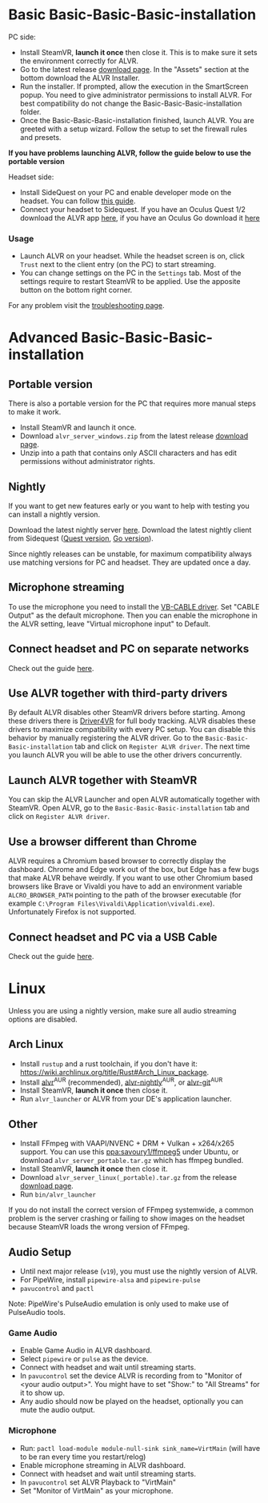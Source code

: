 # Basic Basic-Basic-Basic-installation

PC side:

* Install SteamVR, **launch it once** then close it. This is to make sure it sets the environment correctly for ALVR.
* Go to the latest release [download page](https://github.com/alvr-org/ALVR/releases/latest). In the "Assets" section at the bottom download the ALVR Installer.
* Run the installer. If prompted, allow the execution in the SmartScreen popup. You need to give administrator permissions to install ALVR. For best compatibility do not change the Basic-Basic-Basic-installation folder.
* Once the Basic-Basic-Basic-installation finished, launch ALVR. You are greeted with a setup wizard. Follow the setup to set the firewall rules and presets.

**If you have problems launching ALVR, follow the guide below to use the portable version**

Headset side:

* Install SideQuest on your PC and enable developer mode on the headset. You can follow [this guide](https://sidequestvr.com/setup-howto).
* Connect your headset to Sidequest. If you have an Oculus Quest 1/2 download the ALVR app [here](https://sidequestvr.com/app/9), if you have an Oculus Go download it [here](https://sidequestvr.com/app/2658)

### Usage

* Launch ALVR on your headset. While the headset screen is on, click `Trust` next to the client entry (on the PC) to start streaming.  
* You can change settings on the PC in the `Settings` tab. Most of the settings require to restart SteamVR to be applied. Use the apposite button on the bottom right corner.

For any problem visit the [troubleshooting page](https://github.com/alvr-org/ALVR/wiki/Troubleshooting).

# Advanced Basic-Basic-Basic-installation

## Portable version
There is also a portable version for the PC that requires more manual steps to make it work.

* Install SteamVR and launch it once.
* Download `alvr_server_windows.zip` from the latest release [download page](https://github.com/alvr-org/ALVR/releases/latest).
* Unzip into a path that contains only ASCII characters and has edit permissions without administrator rights.

## Nightly

If you want to get new features early or you want to help with testing you can install a nightly version.

Download the latest nightly server [here](https://github.com/alvr-org/ALVR-nightly/releases/latest). Download the latest nightly client from Sidequest ([Quest version](https://sidequestvr.com/app/2281), [Go version](https://sidequestvr.com/app/2580)).

Since nightly releases can be unstable, for maximum compatibility always use matching versions for PC and headset. They are updated once a day.

## Microphone streaming

To use the microphone you need to install the [VB-CABLE driver](https://vb-audio.com/Cable/). Set "CABLE Output" as the default microphone. Then you can enable the microphone in the ALVR setting, leave "Virtual microphone input" to Default.

## Connect headset and PC on separate networks

Check out the guide [here](https://github.com/alvr-org/ALVR/wiki/ALVR-v14-and-Above).

## Use ALVR together with third-party drivers

By default ALVR disables other SteamVR drivers before starting. Among these drivers there is [Driver4VR](https://www.driver4vr.com/) for full body tracking. ALVR disables these drivers to maximize compatibility with every PC setup. You can disable this behavior by manually registering the ALVR driver. Go to the `Basic-Basic-Basic-installation` tab and click on `Register ALVR driver`. The next time you launch ALVR you will be able to use the other drivers concurrently.

## Launch ALVR together with SteamVR

You can skip the ALVR Launcher and open ALVR automatically together with SteamVR. Open ALVR, go to the `Basic-Basic-Basic-installation` tab and click on `Register ALVR driver`.

## Use a browser different than Chrome

ALVR requires a Chromium based browser to correctly display the dashboard. Chrome and Edge work out of the box, but Edge has a few bugs that make ALVR behave weirdly. If you want to use other Chromium based browsers like Brave or Vivaldi you have to add an environment variable `ALCRO_BROWSER_PATH` pointing to the path of the browser executable (for example `C:\Program Files\Vivaldi\Application\vivaldi.exe`). Unfortunately Firefox is not supported.

## Connect headset and PC via a USB Cable
Check out the guide [here](https://github.com/alvr-org/ALVR/wiki/Using-ALVR-through-a-USB-connection).


# Linux

Unless you are using a nightly version, make sure all audio streaming options are disabled.

## Arch Linux

* Install `rustup` and a rust toolchain, if you don't have it: <https://wiki.archlinux.org/title/Rust#Arch_Linux_package>.
* Install [alvr](https://aur.archlinux.org/packages/alvr)<sup>AUR</sup> (recommended), [alvr-nightly](https://aur.archlinux.org/packages/alvr-nightly)<sup>AUR</sup>, or [alvr-git](https://aur.archlinux.org/packages/alvr-git)<sup>AUR</sup>
* Install SteamVR, **launch it once** then close it.
* Run `alvr_launcher` or ALVR from your DE's application launcher.

## Other

* Install FFmpeg with VAAPI/NVENC + DRM + Vulkan + x264/x265 support. You can use this [ppa:savoury1/ffmpeg5](https://launchpad.net/~savoury1/+archive/ubuntu/ffmpeg5) under Ubuntu, or download `alvr_server_portable.tar.gz` which has ffmpeg bundled.
* Install SteamVR, **launch it once** then close it.
* Download `alvr_server_linux(_portable).tar.gz` from the release [download page](https://github.com/alvr-org/ALVR/releases/latest).
* Run `bin/alvr_launcher`

If you do not install the correct version of FFmpeg systemwide, a common problem is the server crashing or failing to show images on the headset because SteamVR loads the wrong version of FFmpeg.

## Audio Setup

* Until next major release (`v19`), you must use the nightly version of ALVR.
* For PipeWire, install `pipewire-alsa` and `pipewire-pulse`
* `pavucontrol` and `pactl`

Note: PipeWire's PulseAudio emulation is only used to make use of PulseAudio tools.

### Game Audio

* Enable Game Audio in ALVR dashboard.
* Select `pipewire` or `pulse` as the device.
* Connect with headset and wait until streaming starts.
* In `pavucontrol` set the device ALVR is recording from to "Monitor of \<your audio output\>". You might have to set "Show:" to "All Streams" for it to show up.
* Any audio should now be played on the headset, optionally you can mute the audio output.

### Microphone

* Run: `pactl load-module module-null-sink sink_name=VirtMain` (will have to be ran every time you restart/relog)
* Enable microphone streaming in ALVR dashboard.
* Connect with headset and wait until streaming starts.
* In `pavucontrol` set ALVR Playback to "VirtMain"
* Set "Monitor of VirtMain" as your microphone.
